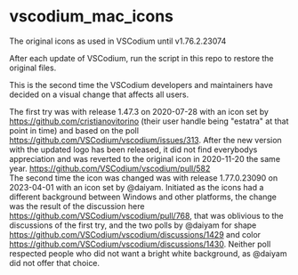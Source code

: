 # vscodium_mac_icons

The original icons as used in VSCodium until v1.76.2.23074

After each update of VSCodium, run the script in this repo to restore the original files.


This is the second time the VSCodium developers and maintainers have decided on a visual change that affects all users.

The first try was with release 1.47.3 on 2020-07-28 with an icon set by https://github.com/cristianovitorino (their user handle being "estatra" at that point in time) and based on the poll https://github.com/VSCodium/vscodium/issues/313.
After the new version with the updated logo has been released, it did not find everybodys appreciation and was reverted to the original icon in 2020-11-20 the same year. https://github.com/VSCodium/vscodium/pull/582
<br>
The second time the icon was changed was with release 1.77.0.23090 on 2023-04-01 with an icon set by @daiyam.
Initiated as the icons had a different background between Windows and other platforms, the change was the result of the discussion here https://github.com/VSCodium/vscodium/pull/768, that was oblivious to the discussions of the first try, and the two polls by @daiyam for shape https://github.com/VSCodium/vscodium/discussions/1429 and color https://github.com/VSCodium/vscodium/discussions/1430. Neither poll respected people who did not want a bright white background, as @daiyam did not offer that choice.
